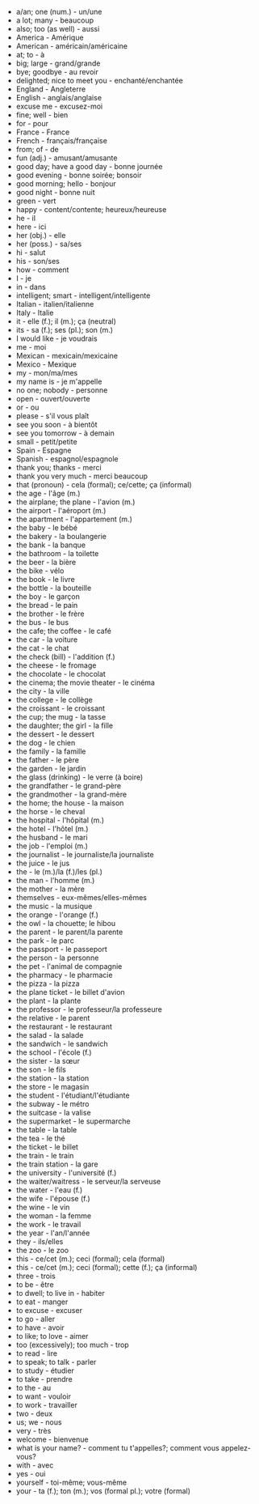 - a/an; one (num.) - un/une
- a lot; many - beaucoup
- also; too (as well) - aussi
- America - Amérique
- American - américain/américaine
- at; to - à
- big; large - grand/grande
- bye; goodbye - au revoir
- delighted; nice to meet you - enchanté/enchantée
- England - Angleterre
- English - anglais/anglaise
- excuse me - excusez-moi
- fine; well - bien
- for - pour
- France - France
- French - français/française
- from; of - de
- fun (adj.) - amusant/amusante
- good day; have a good day - bonne journée
- good evening - bonne soirée; bonsoir
- good morning; hello - bonjour
- good night - bonne nuit
- green - vert
- happy - content/contente; heureux/heureuse
- he - il
- here - ici
- her (obj.) - elle
- her (poss.) - sa/ses
- hi - salut
- his - son/ses
- how - comment
- I - je
- in - dans
- intelligent; smart - intelligent/intelligente
- Italian - italien/italienne
- Italy - Italie
- it - elle (f.); il (m.); ça (neutral)
- its - sa (f.); ses (pl.); son (m.)
- I would like - je voudrais
- me - moi
- Mexican - mexicain/mexicaine
- Mexico - Mexique
- my - mon/ma/mes
- my name is - je m'appelle
- no one; nobody - personne
- open - ouvert/ouverte
- or - ou
- please - s'il vous plaît
- see you soon - à bientôt
- see you tomorrow - à demain
- small - petit/petite
- Spain - Espagne
- Spanish - espagnol/espagnole
- thank you; thanks - merci
- thank you very much - merci beaucoup
- that (pronoun) - cela (formal); ce/cette; ça (informal)
- the age - l'âge (m.)
- the airplane; the plane - l'avion (m.)
- the airport - l'aéroport (m.)
- the apartment - l'appartement (m.)
- the baby - le bébé
- the bakery - la boulangerie
- the bank - la banque
- the bathroom - la toilette
- the beer - la bière
- the bike - vélo
- the book - le livre
- the bottle - la bouteille
- the boy - le garçon
- the bread - le pain
- the brother - le frère
- the bus - le bus
- the cafe; the coffee - le café
- the car - la voiture
- the cat - le chat
- the check (bill) - l'addition (f.)
- the cheese - le fromage
- the chocolate - le chocolat
- the cinema; the movie theater - le cinéma
- the city - la ville
- the college - le collège
- the croissant - le croissant
- the cup; the mug - la tasse
- the daughter; the girl - la fille
- the dessert - le dessert
- the dog - le chien
- the family - la famille
- the father - le père
- the garden - le jardin
- the glass (drinking) - le verre (à boire)
- the grandfather - le grand-père
- the grandmother - la grand-mère
- the home; the house - la maison
- the horse - le cheval
- the hospital - l'hôpital (m.)
- the hotel - l'hôtel (m.)
- the husband - le mari
- the job - l'emploi (m.)
- the journalist - le journaliste/la journaliste
- the juice - le jus
- the - le (m.)/la (f.)/les (pl.)
- the man - l'homme (m.)
- the mother - la mère
- themselves - eux-mêmes/elles-mêmes
- the music - la musique
- the orange - l'orange (f.)
- the owl - la chouette; le hibou
- the parent - le parent/la parente
- the park - le parc
- the passport - le passeport
- the person - la personne
- the pet - l'animal de compagnie
- the pharmacy - le pharmacie
- the pizza - la pizza
- the plane ticket - le billet d'avion
- the plant - la plante
- the professor - le professeur/la professeure
- the relative - le parent
- the restaurant - le restaurant
- the salad - la salade
- the sandwich - le sandwich
- the school - l'école (f.)
- the sister - la sœur
- the son - le fils
- the station - la station
- the store - le magasin
- the student - l'étudiant/l'étudiante
- the subway - le métro
- the suitcase - la valise
- the supermarket - le supermarche
- the table - la table
- the tea - le thé
- the ticket - le billet
- the train - le train
- the train station - la gare
- the university - l'université (f.)
- the waiter/waitress - le serveur/la serveuse
- the water - l'eau (f.)
- the wife - l'épouse (f.)
- the wine - le vin
- the woman - la femme
- the work - le travail
- the year - l'an/l'année
- they - ils/elles
- the zoo - le zoo
- this - ce/cet (m.); ceci (formal); cela (formal)
- this - ce/cet (m.); ceci (formal); cette (f.); ça (informal)
- three - trois
- to be - être
- to dwell; to live in - habiter
- to eat - manger
- to excuse - excuser
- to go - aller
- to have - avoir
- to like; to love - aimer
- too (excessively); too much - trop
- to read - lire
- to speak; to talk - parler
- to study - étudier
- to take - prendre
- to the - au
- to want - vouloir
- to work - travailler
- two - deux
- us; we - nous
- very - très
- welcome - bienvenue
- what is your name? - comment tu t'appelles?; comment vous appelez-vous?
- with - avec
- yes - oui
- yourself - toi-même; vous-même
- your - ta (f.); ton (m.); vos (formal pl.); votre (formal)
